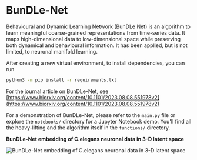 # BunDLe-Net
Behavioural and Dynamic Learning Network (BunDLe Net) is an algorithm to learn meaningful coarse-grained representations from time-series data. It maps high-dimensional data to low-dimensional space while preserving both dynamical and behavioural information. It has been applied, but is not limited, to neuronal manifold learning. 

After creating a new virtual environment, to install dependencies, you can run
```bash
python3 -m pip install -r requirements.txt
```
For the journal article on BunDLe-Net, see [https://www.biorxiv.org/content/10.1101/2023.08.08.551978v2](https://www.biorxiv.org/content/10.1101/2023.08.08.551978v2)

For a demonstration of BunDLe-Net, please refer to the `main.py` file or explore the `notebooks/` directory for a Jupyter Notebook demo. You'll find all the heavy-lifting and the algorithm itself in the `functions/` directory.


**BunDLe-Net embedding of C.elegans neuronal data in 3-D latent space**

![BunDLe-Net embedding of C.elegans neuronal data in 3-D latent space](https://github.com/akshey-kumar/BunDLe-Net/blob/main/figures/rotation_comparable_embeddings/rotation_BunDLeNet_worm_0.gif)
